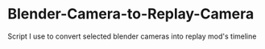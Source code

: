 # Blender-Camera-to-Replay-Camera
Script I use to convert selected blender cameras into replay mod's timeline
